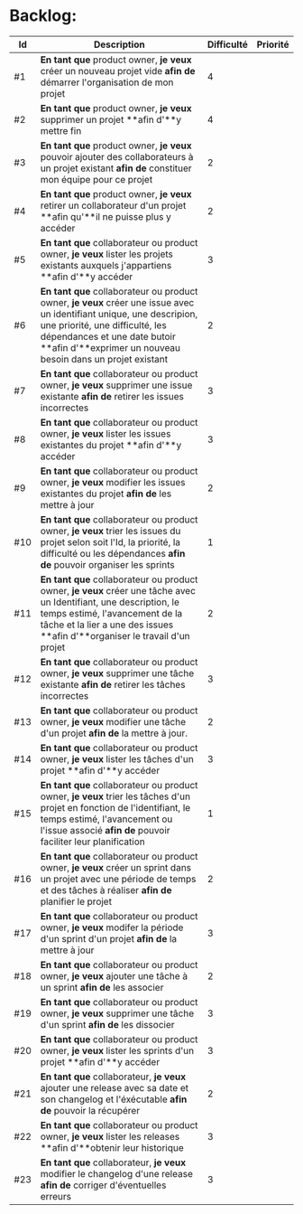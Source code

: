 # Backlog:
| Id  | Description | Difficulté | Priorité |
| --- | ----------- | -------- | ----------- |
| #1 | **En tant que** product owner, **je veux** créer un nouveau projet vide **afin de** démarrer l'organisation de mon projet | 4 | |
| #2 | **En tant que** product owner, **je veux** supprimer un projet **afin d'**y mettre fin | 4 | |
| #3 | **En tant que** product owner, **je veux** pouvoir ajouter des collaborateurs à un projet existant **afin de** constituer mon équipe pour ce projet | 2 | |
| #4 | **En tant que** product owner, **je veux** retirer un collaborateur d'un projet **afin qu'**il ne puisse plus y accéder | 2 | |
| #5 | **En tant que** collaborateur ou product owner, **je veux** lister les projets existants auxquels j'appartiens **afin d'**y accéder | 3 | |
| #6 | **En tant que** collaborateur ou product owner, **je veux** créer une issue avec un identifiant unique, une descripion, une priorité, une difficulté, les dépendances et une date butoir **afin d'**exprimer un nouveau besoin dans un projet existant | 2 | |
| #7 |  **En tant que** collaborateur ou product owner, **je veux** supprimer une issue existante **afin de** retirer les issues incorrectes | 3 | |
| #8 | **En tant que** collaborateur ou product owner, **je veux** lister les issues existantes du projet **afin d'**y accéder | 3 | |
| #9 | **En tant que** collaborateur ou product owner, **je veux** modifier les issues existantes du projet **afin de** les mettre à jour | 2 | |
| #10 | **En tant que** collaborateur ou product owner, **je veux** trier les issues du projet selon soit l'Id, la priorité, la difficulté ou les dépendances **afin de** pouvoir organiser les sprints | 1 | |
| #11 | **En tant que** collaborateur ou product owner, **je veux** créer une tâche avec un Identifiant, une description, le temps estimé, l'avancement de la tâche et la lier a une des issues **afin d'**organiser le travail d'un projet | 2 | |
| #12 | **En tant que** collaborateur ou product owner, **je veux** supprimer une tâche existante **afin de** retirer les tâches incorrectes | 3 | |
| #13 | **En tant que** collaborateur ou product owner, **je veux** modifier une tâche d'un projet **afin de** la mettre à jour. | 2 | |
| #14 | **En tant que** collaborateur ou product owner, **je veux** lister les tâches d'un projet **afin d'**y accéder | 3 | |
| #15 | **En tant que** collaborateur ou product owner, **je veux** trier les tâches d'un projet en fonction de l'identifiant, le temps estimé, l'avancement ou l'issue associé **afin de** pouvoir faciliter leur planification | 1 | |
| #16 | **En tant que** collaborateur ou product owner, **je veux** créer un sprint dans un projet avec une période de temps et des tâches à réaliser **afin de** planifier le projet | 2 | |
| #17 | **En tant que** collaborateur ou product owner, **je veux** modifer la période d'un sprint d'un projet **afin de** la mettre à jour | 3 | |
| #18 | **En tant que** collaborateur ou product owner, **je veux** ajouter une tâche à un sprint **afin de** les associer | 2 | |
| #19 | **En tant que** collaborateur ou product owner, **je veux** supprimer une tâche d'un sprint **afin de** les dissocier | 3 | |
| #20 | **En tant que** collaborateur ou product owner, **je veux** lister les sprints d'un projet **afin d'**y accéder | 3 | |
| #21 | **En tant que** collaborateur, **je veux** ajouter une release avec sa date et son changelog et l'éxécutable **afin de** pouvoir la récupérer | 2 | |
| #22 | **En tant que** collaborateur ou product owner, **je veux** lister les releases **afin d'**obtenir leur historique | 3 | |
| #23 | **En tant que** collaborateur, **je veux** modifier le changelog d'une release **afin de** corriger d'éventuelles erreurs | 3 | | |
